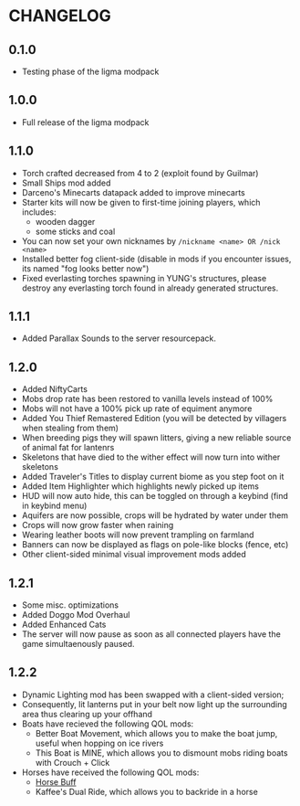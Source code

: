 # CHANGELOG
## 0.1.0
- Testing phase of the ligma modpack

## 1.0.0
- Full release of the ligma modpack

## 1.1.0
- Torch crafted decreased from 4 to 2 (exploit found by Guilmar)
- Small Ships mod added
- Darceno's Minecarts datapack added to improve minecarts
- Starter kits will now be given to first-time joining players, which includes:
    - wooden dagger
    - some sticks and coal
- You can now set your own nicknames by `/nickname <name> OR /nick <name>`
- Installed better fog client-side (disable in mods if you encounter issues, its named "fog looks better now")
- Fixed everlasting torches spawning in YUNG's structures, please destroy any everlasting torch found in already generated structures.

## 1.1.1
- Added Parallax Sounds to the server resourcepack.

## 1.2.0
- Added NiftyCarts
- Mobs drop rate has been restored to vanilla levels instead of 100%
- Mobs will not have a 100% pick up rate of equiment anymore
- Added You Thief Remastered Edition (you will be detected by villagers when stealing from them)
- When breeding pigs they will spawn litters, giving a new reliable source of animal fat for lantenrs
- Skeletons that have died to the wither effect will now turn into wither skeletons
- Added Traveler's Titles to display current biome as you step foot on it
- Added Item Highlighter which highlights newly picked up items
- HUD will now auto hide, this can be toggled on through a keybind (find in keybind menu)
- Aquifers are now possible, crops will be hydrated by water under them
- Crops will now grow faster when raining
- Wearing leather boots will now prevent trampling on farmland
- Banners can now be displayed as flags on pole-like blocks (fence, etc)
- Other client-sided minimal visual improvement mods added

## 1.2.1
- Some misc. optimizations
- Added Doggo Mod Overhaul
- Added Enhanced Cats
- The server will now pause as soon as all connected players have the game simultaenously paused.

## 1.2.2
- Dynamic Lighting mod has been swapped with a client-sided version;
- Consequently, lit lanterns put in your belt now light up the surrounding area thus clearing up your offhand
- Boats have recieved the following QOL mods:
  - Better Boat Movement, which allows you to make the boat jump, useful when hopping on ice rivers
  - This Boat is MINE, which allows you to dismount mobs riding boats with Crouch + Click
- Horses have received the following QOL mods:
  - [Horse Buff](https://modrinth.com/mod/horsebuff)
  - Kaffee's Dual Ride, which allows you to backride in a horse